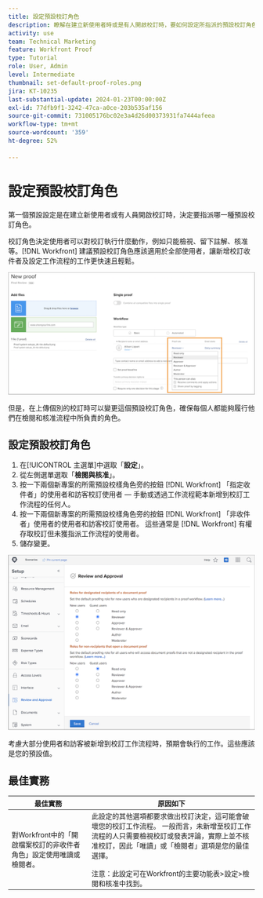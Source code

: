 ```yaml
---
title: 設定預設校訂角色
description: 瞭解在建立新使用者時或是有人開啟校訂時，要如何設定所指派的預設校訂角色。
activity: use
team: Technical Marketing
feature: Workfront Proof
type: Tutorial
role: User, Admin
level: Intermediate
thumbnail: set-default-proof-roles.png
jira: KT-10235
last-substantial-update: 2024-01-23T00:00:00Z
exl-id: 77dfb9f1-3242-47ca-a0ce-203b535af156
source-git-commit: 731005176bc02e3a4d26d00373931fa7444afeea
workflow-type: tm+mt
source-wordcount: '359'
ht-degree: 52%

---
```


# 設定預設校訂角色



第一個預設設定是在建立新使用者或有人員開啟校訂時，決定要指派哪一種預設校訂角色。

校訂角色決定使用者可以對校訂執行什麼動作，例如只能檢視、留下註解、核准等。[!DNL Workfront] 建議預設校訂角色應該適用於全部使用者，讓新增校訂收件者及設定工作流程的工作更快速且輕鬆。

![上傳校訂時可以選取校訂角色](assets/proof-system-setups-proof-role-example.png)

但是，在上傳個別的校訂時可以變更這個預設校訂角色，確保每個人都能夠履行他們在檢閱和核准流程中所負責的角色。


## 設定預設校訂角色

1. 在[!UICONTROL 主選單]中選取「**設定**」。
1. 從左側選單選取「**檢閱與核准**」。
1. 按一下兩個新專案的所需預設校樣角色旁的按鈕 [!DNL Workfront] 「指定收件者」的使用者和訪客校訂使用者 — 手動或透過工作流程範本新增到校訂工作流程的任何人。
1. 按一下兩個新專案的所需預設校樣角色旁的按鈕 [!DNL Workfront] 「非收件者」使用者的使用者和訪客校訂使用者。 這些通常是 [!DNL Workfront] 有權存取校訂但未獲指派工作流程的使用者。
1. 儲存變更。

![Workfront 中的檢閱與核准設定](assets/proof-system-setups-workfront-defaults.png)

考慮大部分使用者和訪客被新增到校訂工作流程時，預期會執行的工作。這些應該是您的預設值。

## 最佳實務

| 最佳實務 | 原因如下 |
|---|---|
| 對Workfront中的「開啟檔案校訂的非收件者角色」設定使用唯讀或檢閱者。 | 此設定的其他選項都要求做出校訂決定，這可能會破壞您的校訂工作流程。 一般而言，未新增至校訂工作流程的人只需要檢視校訂或發表評論，實際上並不核准校訂，因此「唯讀」或「檢閱者」選項是您的最佳選擇。 <br> <br>注意：此設定可在Workfront的主要功能表>設定>檢閱和核准中找到。 |

